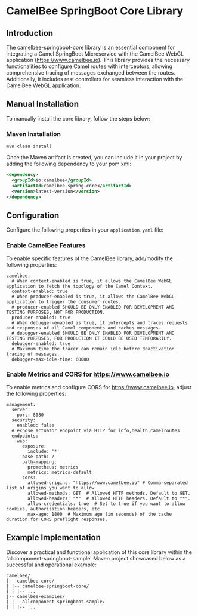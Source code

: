 # CamelBee SpringBoot Core Library

## Introduction

The camelbee-springboot-core library is an essential component for integrating a Camel SpringBoot Microservice with the CamelBee WebGL application (https://www.camelbee.io). 
This library provides the necessary functionalities to configure Camel routes with interceptors, allowing comprehensive tracing of messages exchanged between the routes. 
Additionally, it includes rest controllers for seamless interaction with the CamelBee WebGL application.

## Manual Installation

To manually install the core library, follow the steps below:

### Maven Installation

`mvn clean install`

Once the Maven artifact is created, you can include it in your project by adding the following dependency to your pom.xml:

```xml
<dependency>
  <groupId>io.camelbee</groupId>
  <artifactId>camelbee-spring-core</artifactId>
  <version>latest-version</version>
</dependency>
```

## Configuration

Configure the following properties in your `application.yaml` file:

### Enable CamelBee Features

To enable specific features of the CamelBee library, add/modify the following properties:

```
camelbee:
  # When context-enabled is true, it allows the CamelBee WebGL application to fetch the topology of the Camel Context.
  context-enabled: true
  # When producer-enabled is true, it allows the CamelBee WebGL application to trigger the consumer routes.
  # producer-enabled SHOULD BE ONLY ENABLED FOR DEVELOPMENT AND TESTING PURPOSES, NOT FOR PRODUCTION.
  producer-enabled: true
  # When debugger-enabled is true, it intercepts and traces requests and responses of all Camel components and caches messages.
  # debugger-enabled SHOULD BE ONLY ENABLED FOR DEVELOPMENT AND TESTING PURPOSES, FOR PRODUCTION IT COULD BE USED TEMPORARILY.
  debugger-enabled: true
  # Maximum time the tracer can remain idle before deactivation tracing of messages.
  debugger-max-idle-time: 60000
```


### Enable Metrics and CORS for https://www.camelbee.io

To enable metrics and configure CORS for https://www.camelbee.io, adjust the following properties:

```
management:
  server:
    port: 8080
  security:
    enabled: false
  # expose actuator endpoint via HTTP for info,health,camelroutes
  endpoints:
    web:
      exposure:
        include: '*'
      base-path: /
      path-mapping:
        prometheus: metrics
        metrics: metrics-default
      cors:
        allowed-origins: "https://www.camelbee.io" # Comma-separated list of origins you want to allow
        allowed-methods: GET  # Allowed HTTP methods. Default to GET.
        allowed-headers: "*"  # Allowed HTTP headers. Default to "*".
        allow-credentials: true  # Set to true if you want to allow cookies, authorization headers, etc.
        max-age: 1800  # Maximum age (in seconds) of the cache duration for CORS preflight responses.
```


## Example Implementation

Discover a practical and functional application of this core library within the 'allcomponent-springboot-sample' Maven project showcased below as a successful and operational example:

```shell
camelbee/
|-- camelbee-core/
| |-- camelbee-springboot-core/
| | |-- ...
|-- camelbee-examples/
| |-- allcomponent-springboot-sample/
| | |-- ...
```